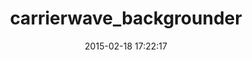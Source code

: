 ---
layout: post
title:  "carrierwave_backgrounder"
repo:   "lardawge/carrierwave_backgrounder"
date:   2015-02-18 17:22:17
gemurl: https://github.com/lardawge/carrierwave_backgrounder
---